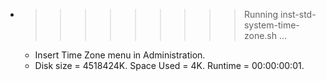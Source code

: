 * >>>>>>>>> Running inst-std-system-time-zone.sh ...
  * Insert Time Zone menu in Administration.
  * Disk size = 4518424K. Space Used = 4K. Runtime = 00:00:00:01.
